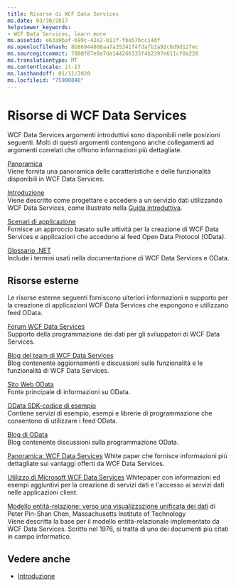 ```yaml
---
title: Risorse di WCF Data Services
ms.date: 03/30/2017
helpviewer_keywords:
- WCF Data Services, learn more
ms.assetid: e63a9baf-699c-42e2-b11f-fba57bcc14df
ms.openlocfilehash: 8b86944808aa7a35341f4fdafb3a92c6d9d127ec
ms.sourcegitcommit: 7088f87e9a7da144266135f4b2397e611cf0a228
ms.translationtype: MT
ms.contentlocale: it-IT
ms.lasthandoff: 01/11/2020
ms.locfileid: "75900848"
---
```

# <a name="wcf-data-services-resources"></a>Risorse di WCF Data Services
WCF Data Services argomenti introduttivi sono disponibili nelle posizioni seguenti. Molti di questi argomenti contengono anche collegamenti ad argomenti correlati che offrono informazioni più dettagliate.  
  
 [Panoramica](wcf-data-services-overview.md)  
 Viene fornita una panoramica delle caratteristiche e delle funzionalità disponibili in WCF Data Services.  
  
 [Introduzione](../adonet/ef/getting-started.md)  
 Viene descritto come progettare e accedere a un servizio dati utilizzando WCF Data Services, come illustrato nella [Guida introduttiva](quickstart-wcf-data-services.md).  
  
 [Scenari di applicazione](application-scenarios-wcf-data-services.md)  
 Fornisce un approccio basato sulle attività per la creazione di WCF Data Services e applicazioni che accedono ai feed Open Data Protocol (OData).  
  
 [Glossario .NET](../../../standard/glossary.md)  
 Include i termini usati nella documentazione di WCF Data Services e OData.  
  
## <a name="external-resources"></a>Risorse esterne  
 Le risorse esterne seguenti forniscono ulteriori informazioni e supporto per la creazione di applicazioni WCF Data Services che espongono e utilizzano feed OData.  
  
 [Forum WCF Data Services](https://social.msdn.microsoft.com/Forums/en-US/home?forum=adodotnetdataservices)  
 Supporto della programmazione dei dati per gli sviluppatori di WCF Data Services.  
  
 [Blog del team di WCF Data Services](https://docs.microsoft.com/archive/blogs/astoriateam/)  
 Blog contenente aggiornamenti e discussioni sulle funzionalità e le funzionalità di WCF Data Services.  
  
 [Sito Web OData](https://www.odata.org/)  
 Fonte principale di informazioni su OData.  
  
 [OData SDK-codice di esempio](https://www.odata.org/ecosystem/#sdk)  
 Contiene servizi di esempio, esempi e librerie di programmazione che consentono di utilizzare i feed OData.  
  
 [Blog di OData](https://www.odata.org/blog/)  
 Blog contenente discussioni sulla programmazione OData.  
  
 [Panoramica: WCF Data Services](https://docs.microsoft.com/previous-versions/visualstudio/visual-studio-2008/cc956153(v=msdn.10))  
 White paper che fornisce informazioni più dettagliate sui vantaggi offerti da WCF Data Services.  
  
 [Utilizzo di Microsoft WCF Data Services](https://docs.microsoft.com/previous-versions/visualstudio/visual-studio-2008/cc907912(v=msdn.10))  
 Whitepaper con informazioni ed esempi aggiuntivi per la creazione di servizi dati e l'accesso ai servizi dati nelle applicazioni client.  
  
 [Modello entità-relazione: verso una visualizzazione unificata dei dati](https://dl.acm.org/doi/10.1145/320434.320440) di Peter Pin-Shan Chen, Massachusetts Institute of Technology  
 Viene descritta la base per il modello entità-relazionale implementato da WCF Data Services. Scritto nel 1976, si tratta di uno dei documenti più citati in campo informatico.  
  
## <a name="see-also"></a>Vedere anche

- [Introduzione](getting-started-with-wcf-data-services.md)
